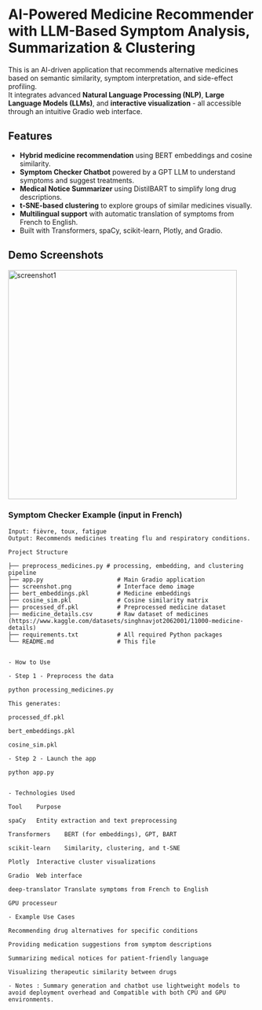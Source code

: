 
# AI-Powered Medicine Recommender with LLM-Based Symptom Analysis, Summarization & Clustering

This is an AI-driven application that recommends alternative medicines based on semantic similarity, symptom interpretation, and side-effect profiling.  
It integrates advanced **Natural Language Processing (NLP)**, **Large Language Models (LLMs)**, and **interactive visualization** - all accessible through an intuitive Gradio web interface.


## Features


- **Hybrid medicine recommendation** using BERT embeddings and cosine similarity.
- **Symptom Checker Chatbot** powered by a GPT LLM to understand symptoms and suggest treatments.
- **Medical Notice Summarizer** using DistilBART to simplify long drug descriptions.
- **t-SNE-based clustering** to explore groups of similar medicines visually.
- **Multilingual support** with automatic translation of symptoms from French to English.
- Built with Transformers, spaCy, scikit-learn, Plotly, and Gradio.

## Demo Screenshots
<img width="466" alt="screenshot1" src="https://github.com/user-attachments/assets/6161a9db-24aa-4dd9-b085-1ebd394be768" />



### Symptom Checker Example (input in French)
```text
Input: fièvre, toux, fatigue
Output: Recommends medicines treating flu and respiratory conditions.

Project Structure

├── preprocess_medicines.py # processing, embedding, and clustering pipeline
├── app.py                     # Main Gradio application
├── screenshot.png             # Interface demo image
├── bert_embeddings.pkl        # Medicine embeddings
├── cosine_sim.pkl             # Cosine similarity matrix
├── processed_df.pkl           # Preprocessed medicine dataset
├── medicine_details.csv       # Raw dataset of medicines (https://www.kaggle.com/datasets/singhnavjot2062001/11000-medicine-details)
├── requirements.txt           # All required Python packages
└── README.md                  # This file


- How to Use

- Step 1 - Preprocess the data

python processing_medicines.py

This generates:

processed_df.pkl

bert_embeddings.pkl

cosine_sim.pkl

- Step 2 - Launch the app

python app.py


- Technologies Used

Tool	Purpose

spaCy	Entity extraction and text preprocessing

Transformers	BERT (for embeddings), GPT, BART

scikit-learn	Similarity, clustering, and t-SNE

Plotly	Interactive cluster visualizations

Gradio	Web interface

deep-translator	Translate symptoms from French to English

GPU processeur

- Example Use Cases

Recommending drug alternatives for specific conditions

Providing medication suggestions from symptom descriptions

Summarizing medical notices for patient-friendly language

Visualizing therapeutic similarity between drugs

- Notes : Summary generation and chatbot use lightweight models to avoid deployment overhead and Compatible with both CPU and GPU environments.
